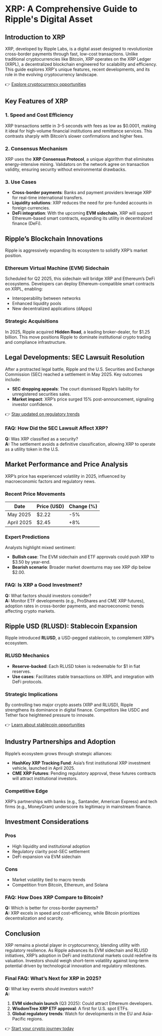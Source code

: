 # XRP: A Comprehensive Guide to Ripple's Digital Asset  

## Introduction to XRP  
XRP, developed by Ripple Labs, is a digital asset designed to revolutionize cross-border payments through fast, low-cost transactions. Unlike traditional cryptocurrencies like Bitcoin, XRP operates on the XRP Ledger (XRPL), a decentralized blockchain engineered for scalability and efficiency. This guide explores XRP's unique features, recent developments, and its role in the evolving cryptocurrency landscape.  

👉 [Explore cryptocurrency opportunities](https://bit.ly/okx-bonus)  

## Key Features of XRP  
### 1. **Speed and Cost Efficiency**  
XRP transactions settle in 3–5 seconds with fees as low as $0.0001, making it ideal for high-volume financial institutions and remittance services. This contrasts sharply with Bitcoin’s slower confirmations and higher fees.  

### 2. **Consensus Mechanism**  
XRP uses the **XRP Consensus Protocol**, a unique algorithm that eliminates energy-intensive mining. Validators on the network agree on transaction validity, ensuring security without environmental drawbacks.  

### 3. **Use Cases**  
- **Cross-border payments**: Banks and payment providers leverage XRP for real-time international transfers.  
- **Liquidity solutions**: XRP reduces the need for pre-funded accounts in foreign currencies.  
- **DeFi integration**: With the upcoming **EVM sidechain**, XRP will support Ethereum-based smart contracts, expanding its utility in decentralized finance (DeFi).  

## Ripple’s Blockchain Innovations  
Ripple is aggressively expanding its ecosystem to solidify XRP’s market position.  

### Ethereum Virtual Machine (EVM) Sidechain  
Scheduled for Q2 2025, this sidechain will bridge XRP and Ethereum’s DeFi ecosystems. Developers can deploy Ethereum-compatible smart contracts on XRPL, enabling:  
- Interoperability between networks  
- Enhanced liquidity pools  
- New decentralized applications (dApps)  

### Strategic Acquisitions  
In 2025, Ripple acquired **Hidden Road**, a leading broker-dealer, for $1.25 billion. This move positions Ripple to dominate institutional crypto trading and compliance infrastructure.  

## Legal Developments: SEC Lawsuit Resolution  
After a protracted legal battle, Ripple and the U.S. Securities and Exchange Commission (SEC) reached a settlement in May 2025. Key outcomes include:  
- **SEC dropping appeals**: The court dismissed Ripple’s liability for unregistered securities sales.  
- **Market impact**: XRP’s price surged 15% post-announcement, signaling investor confidence.  

👉 [Stay updated on regulatory trends](https://bit.ly/okx-bonus)  

### FAQ: How Did the SEC Lawsuit Affect XRP?  
**Q:** Was XRP classified as a security?  
**A:** The settlement avoids a definitive classification, allowing XRP to operate as a utility token in the U.S.  

## Market Performance and Price Analysis  
XRP’s price has experienced volatility in 2025, influenced by macroeconomic factors and regulatory news.  

### Recent Price Movements  
| Date       | Price (USD) | Change (%) |  
|------------|-------------|------------|  
| May 2025   | $2.22       | -5%        |  
| April 2025 | $2.45       | +8%        |  

### Expert Predictions  
Analysts highlight mixed sentiment:  
- **Bullish case**: The EVM sidechain and ETF approvals could push XRP to $3.50 by year-end.  
- **Bearish scenario**: Broader market downturns may see XRP dip below $2.00.  

### FAQ: Is XRP a Good Investment?  
**Q:** What factors should investors consider?  
**A:** Monitor ETF developments (e.g., ProShares and CME XRP futures), adoption rates in cross-border payments, and macroeconomic trends affecting crypto markets.  

## Ripple USD (RLUSD): Stablecoin Expansion  
Ripple introduced **RLUSD**, a USD-pegged stablecoin, to complement XRP’s ecosystem.  

### RLUSD Mechanics  
- **Reserve-backed**: Each RLUSD token is redeemable for $1 in fiat reserves.  
- **Use cases**: Facilitates stable transactions on XRPL and integration with DeFi protocols.  

### Strategic Implications  
By controlling two major crypto assets (XRP and RLUSD), Ripple strengthens its dominance in digital finance. Competitors like USDC and Tether face heightened pressure to innovate.  

👉 [Learn about stablecoin opportunities](https://bit.ly/okx-bonus)  

## Industry Partnerships and Adoption  
Ripple’s ecosystem grows through strategic alliances:  
- **HashKey XRP Tracking Fund**: Asia’s first institutional XRP investment vehicle, launched in April 2025.  
- **CME XRP Futures**: Pending regulatory approval, these futures contracts will attract institutional investors.  

### Competitive Edge  
XRP’s partnerships with banks (e.g., Santander, American Express) and tech firms (e.g., MoneyGram) underscore its legitimacy in mainstream finance.  

## Investment Considerations  
### Pros  
- High liquidity and institutional adoption  
- Regulatory clarity post-SEC settlement  
- DeFi expansion via EVM sidechain  

### Cons  
- Market volatility tied to macro trends  
- Competition from Bitcoin, Ethereum, and Solana  

### FAQ: How Does XRP Compare to Bitcoin?  
**Q:** Which is better for cross-border payments?  
**A:** XRP excels in speed and cost-efficiency, while Bitcoin prioritizes decentralization and scarcity.  

## Conclusion  
XRP remains a pivotal player in cryptocurrency, blending utility with regulatory resilience. As Ripple advances its EVM sidechain and RLUSD initiatives, XRP’s adoption in DeFi and institutional markets could redefine its valuation. Investors should weigh short-term volatility against long-term potential driven by technological innovation and regulatory milestones.  

### Final FAQ: What’s Next for XRP in 2025?  
**Q:** What key events should investors watch?  
**A:**  
1. **EVM sidechain launch** (Q3 2025): Could attract Ethereum developers.  
2. **WisdomTree XRP ETF approval**: A first for U.S. spot ETFs.  
3. **Global regulatory trends**: Watch for developments in the EU and Asia-Pacific regions.  

👉 [Start your crypto journey today](https://bit.ly/okx-bonus)